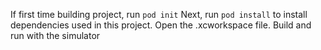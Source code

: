 If first time building project, run ```pod init```
Next, run ```pod install``` to install dependencies used in this project.
Open the .xcworkspace file. Build and run with the simulator
